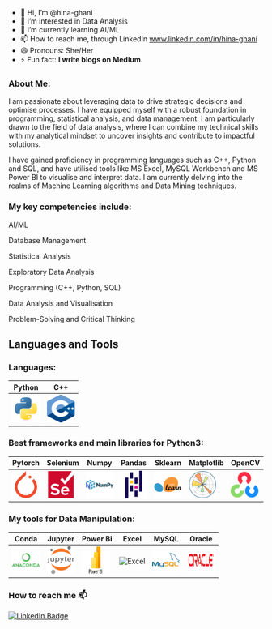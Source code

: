 - 👋 Hi, I’m @hina-ghani
- 👀 I’m interested in Data Analysis
- 🌱 I’m currently learning AI/ML 
- 📫 How to reach me, through LinkedIn www.linkedin.com/in/hina-ghani
- 😄 Pronouns: She/Her
- ⚡ Fun fact: **I write blogs on Medium.**
  
### About Me:    

I am passionate about leveraging data to drive strategic decisions and optimise processes. I have equipped myself with a robust foundation in programming, statistical analysis, and data management. I am particularly drawn to the field of data analysis, where I can combine my technical skills with my analytical mindset to uncover insights and contribute to impactful solutions.

I have gained proficiency in programming languages such as C++, Python and SQL, and have utilised tools like MS Excel, MySQL Workbench and MS Power BI to visualise and interpret data. I am currently delving into the realms of Machine Learning algorithms and Data Mining techniques.

### My key competencies include:

AI/ML

Database Management

Statistical Analysis

Exploratory Data Analysis

Programming (C++, Python, SQL)

Data Analysis and Visualisation

Problem-Solving and Critical Thinking



## Languages and Tools 
<div>

### Languages:
| Python | C++ | 
|----------|----------|
|  <img src="https://github.com/devicons/devicon/blob/master/icons/python/python-original.svg" title="Python"  alt="Python" width="55" height="55"/> |  <img src="https://github.com/hina-ghani/hina-ghani/blob/main/ISO_C%2B%2B_Logo.svg.png" title="C++"  alt="C++" width="55" height="55"/> |  

  

### Best frameworks and main libraries for Python3:

| Pytorch | Selenium | Numpy | Pandas | Sklearn | Matplotlib | OpenCV |
|----------|----------|----------|----------|----------|----------|----------|
|  <img src="https://github.com/devicons/devicon/blob/master/icons/pytorch/pytorch-original.svg" title="Pytorch"  alt="Pytorch" width="55" height="55"/>|  <img src="https://github.com/devicons/devicon/blob/master/icons/selenium/selenium-original.svg" title="Selenium"  alt="Selenium" width="55" height="55"/>|  <img src="https://github.com/devicons/devicon/blob/master/icons/numpy/numpy-original-wordmark.svg" title="Numpy" alt="Numpy" width="55" height="55"/>|  <img src="https://github.com/devicons/devicon/blob/master/icons/pandas/pandas-original.svg" title="Pandas" alt="Pandas" width="55" height="55"/>|  <img src="https://github.com/devicons/devicon/blob/master/icons/scikitlearn/scikitlearn-original.svg" title="sklearn" alt="sklearn" width="55" height="55"/>|  <img src="https://github.com/devicons/devicon/blob/master/icons/matplotlib/matplotlib-original.svg" title="mpl" alt="mpl" width="55" height="55"/>| <img src="https://github.com/devicons/devicon/blob/master/icons/opencv/opencv-original.svg" title="mpl" alt="mpl" width="55" height="55"/>|



### My tools for Data Manipulation:

| Conda | Jupyter | Power Bi | Excel | MySQL | Oracle |
|----------|----------|----------|----------|----------|----------|
|<img src="https://github.com/devicons/devicon/blob/master/icons/anaconda/anaconda-original-wordmark.svg" title="Anaconda" alt="Conda" width="55" height="55"/>|<img src="https://github.com/devicons/devicon/blob/master/icons/jupyter/jupyter-original-wordmark.svg" title="Jupiter" alt="Jupiter" width="55" height="55"/>|<img src="https://github.com/hina-ghani/hina-ghani/blob/main/Microsoft-Power-BI-Symbol.png" title="Power Bi" alt="Power Bi" width="55" height="55"/>|<img src="https://github.com/hina-ghani/hina-ghani/blob/main/Microsoft_Office_Excel_(2019%E2%80%93present).svg.png" title="Excel" alt="Excel" width="55" height="55"/>|<img src="https://github.com/devicons/devicon/blob/master/icons/mysql/mysql-original-wordmark.svg" title="MySQL" alt="MySQL" width="55" height="55"/>|<img src="https://github.com/hina-ghani/hina-ghani/blob/main/oracle-logo-01.png" title="Oracle" alt="Oracle" width="55" height="55"/>|


<!--

### It's not technology, but I use it. The section will be changed soon.:
  <img src="https://github.com/devicons/devicon/blob/master/icons/latex/latex-original.svg" title="Latex" alt="Latex" width="40" width="30" height="30"/>
  <img src="https://github.com/devicons/devicon/blob/master/icons/ssh/ssh-original.svg" title="ssh" alt="ssh" width="30" height="30"/>
  <img src="https://github.com/devicons/devicon/blob/master/icons/xml/xml-original.svg" title="xml" alt="xml" width="30" height="30"/>
  <img src="https://github.com/devicons/devicon/blob/master/icons/yaml/yaml-original.svg" title="yaml" alt="yaml" width="30" height="30"/>
  <img src="https://github.com/devicons/devicon/blob/master/icons/json/json-original.svg" title="json" alt="json" width="30" height="30"/>
  <img src="https://github.com/devicons/devicon/blob/master/icons/vscode/vscode-original-wordmark.svg" title="vsc" alt="vsc" width="30" height="30"/>
  <img src="https://github.com/devicons/devicon/blob/master/icons/pycharm/pycharm-original.svg" title="PC" alt="PC" width="30" height="30"/>
  <img src="https://github.com/devicons/devicon/blob/master/icons/clion/clion-original.svg" title="cl" alt="CL" width="30" height="30"/>
  <img src="https://github.com/devicons/devicon/blob/master/icons/datagrip/datagrip-original.svg" title="dg" alt="dg" width="30" height="30"/>  
  <img src="https://github.com/devicons/devicon/blob/master/icons/gitlab/gitlab-original-wordmark.svg" title="GitLab" alt="GitLab" width="30" height="30"/>
  <img src="https://github.com/devicons/devicon/blob/master/icons/confluence/confluence-original-wordmark.svg" title="Confluence" alt="Confluence" width="30" height="30"/>
  <img src="https://github.com/devicons/devicon/blob/master/icons/jira/jira-original-wordmark.svg" title="Jira" alt="Jira" width="30" height="30"/>
--> 




### How to reach me :mailbox:
[![LinkedIn Badge](https://img.shields.io/badge/LinkedIn-0077B5?style=for-the-badge&logo=linkedin&logoColor=white)](https://www.linkedin.com/in/hina-ghani/)




